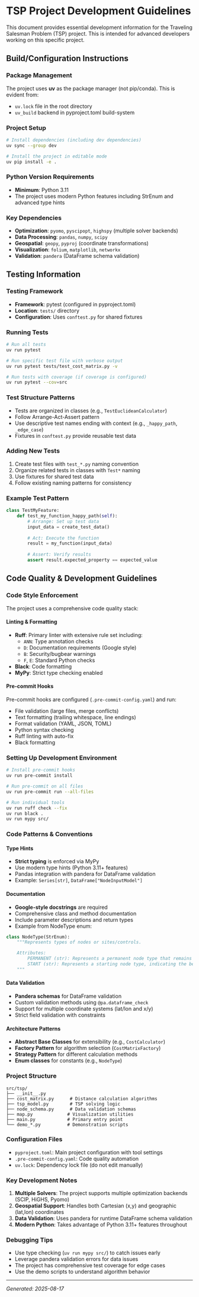 # TSP Project Development Guidelines

This document provides essential development information for the Traveling Salesman Problem (TSP) project. This is intended for advanced developers working on this specific project.

## Build/Configuration Instructions

### Package Management
The project uses **uv** as the package manager (not pip/conda). This is evident from:
- `uv.lock` file in the root directory
- `uv_build` backend in pyproject.toml build-system

### Project Setup
```bash
# Install dependencies (including dev dependencies)
uv sync --group dev

# Install the project in editable mode
uv pip install -e .
```

### Python Version Requirements
- **Minimum**: Python 3.11
- The project uses modern Python features including StrEnum and advanced type hints

### Key Dependencies
- **Optimization**: `pyomo`, `pyscipopt`, `highspy` (multiple solver backends)
- **Data Processing**: `pandas`, `numpy`, `scipy`
- **Geospatial**: `geopy`, `pyproj` (coordinate transformations)
- **Visualization**: `folium`, `matplotlib`, `networkx`
- **Validation**: `pandera` (DataFrame schema validation)

## Testing Information

### Testing Framework
- **Framework**: pytest (configured in pyproject.toml)
- **Location**: `tests/` directory
- **Configuration**: Uses `conftest.py` for shared fixtures

### Running Tests
```bash
# Run all tests
uv run pytest

# Run specific test file with verbose output
uv run pytest tests/test_cost_matrix.py -v

# Run tests with coverage (if coverage is configured)
uv run pytest --cov=src
```

### Test Structure Patterns
- Tests are organized in classes (e.g., `TestEuclideanCalculator`)
- Follow Arrange-Act-Assert pattern
- Use descriptive test names ending with context (e.g., `_happy_path`, `_edge_case`)
- Fixtures in `conftest.py` provide reusable test data

### Adding New Tests
1. Create test files with `test_*.py` naming convention
2. Organize related tests in classes with `Test*` naming
3. Use fixtures for shared test data
4. Follow existing naming patterns for consistency

### Example Test Pattern
```python
class TestMyFeature:
    def test_my_function_happy_path(self):
        # Arrange: Set up test data
        input_data = create_test_data()
        
        # Act: Execute the function
        result = my_function(input_data)
        
        # Assert: Verify results
        assert result.expected_property == expected_value
```

## Code Quality & Development Guidelines

### Code Style Enforcement
The project uses a comprehensive code quality stack:

#### Linting & Formatting
- **Ruff**: Primary linter with extensive rule set including:
  - `ANN`: Type annotation checks
  - `D`: Documentation requirements (Google style)
  - `B`: Security/bugbear warnings
  - `F`, `E`: Standard Python checks
- **Black**: Code formatting
- **MyPy**: Strict type checking enabled

#### Pre-commit Hooks
Pre-commit hooks are configured (`.pre-commit-config.yaml`) and run:
- File validation (large files, merge conflicts)
- Text formatting (trailing whitespace, line endings)
- Format validation (YAML, JSON, TOML)
- Python syntax checking
- Ruff linting with auto-fix
- Black formatting

### Setting Up Development Environment
```bash
# Install pre-commit hooks
uv run pre-commit install

# Run pre-commit on all files
uv run pre-commit run --all-files

# Run individual tools
uv run ruff check --fix
uv run black .
uv run mypy src/
```

### Code Patterns & Conventions

#### Type Hints
- **Strict typing** is enforced via MyPy
- Use modern type hints (Python 3.11+ features)
- Pandas integration with pandera for DataFrame validation
- Example: `Series[str]`, `DataFrame["NodeInputModel"]`

#### Documentation
- **Google-style docstrings** are required
- Comprehensive class and method documentation
- Include parameter descriptions and return types
- Example from NodeType enum:
```python
class NodeType(StrEnum):
    """Represents types of nodes or sites/controls.

    Attributes:
        PERMANENT (str): Represents a permanent node type that remains constant.
        START (str): Represents a starting node type, indicating the beginning of a tour.
    """
```

#### Data Validation
- **Pandera schemas** for DataFrame validation
- Custom validation methods using `@pa.dataframe_check`
- Support for multiple coordinate systems (lat/lon and x/y)
- Strict field validation with constraints

#### Architecture Patterns
- **Abstract Base Classes** for extensibility (e.g., `CostCalculator`)
- **Factory Pattern** for algorithm selection (`CostMatrixFactory`)
- **Strategy Pattern** for different calculation methods
- **Enum classes** for constants (e.g., `NodeType`)

### Project Structure
```
src/tsp/
├── __init__.py
├── cost_matrix.py      # Distance calculation algorithms
├── tsp_model.py        # TSP solving logic
├── node_schema.py      # Data validation schemas
├── map.py             # Visualization utilities
├── main.py            # Primary entry point
└── demo_*.py          # Demonstration scripts
```

### Configuration Files
- `pyproject.toml`: Main project configuration with tool settings
- `.pre-commit-config.yaml`: Code quality automation
- `uv.lock`: Dependency lock file (do not edit manually)

### Key Development Notes
1. **Multiple Solvers**: The project supports multiple optimization backends (SCIP, HiGHS, Pyomo)
2. **Geospatial Support**: Handles both Cartesian (x,y) and geographic (lat,lon) coordinates
3. **Data Validation**: Uses pandera for runtime DataFrame schema validation
4. **Modern Python**: Takes advantage of Python 3.11+ features throughout

### Debugging Tips
- Use type checking (`uv run mypy src/`) to catch issues early
- Leverage pandera validation errors for data issues
- The project has comprehensive test coverage for edge cases
- Use the demo scripts to understand algorithm behavior

---
*Generated: 2025-08-17*